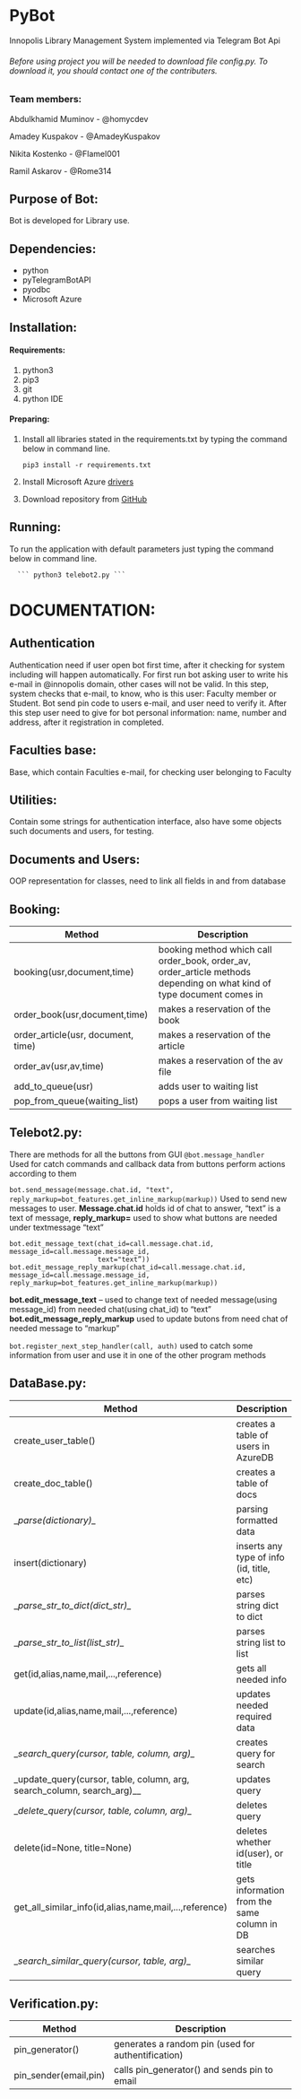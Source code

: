 # PyBot
Innopolis Library Management System implemented via Telegram Bot Api

###### Before using project you will be needed to download file config.py. To download it, you should contact one of the contributers.

### Team members:
Abdulkhamid Muminov - @homycdev

Amadey Kuspakov - @AmadeyKuspakov

Nikita Kostenko - @Flamel001

Ramil Askarov - @Rome314

## Purpose of Bot:
Bot is developed for Library use.

## Dependencies:
* python
* pyTelegramBotAPI
* pyodbc
* Microsoft Azure

## Installation:
#### Requirements:
1. python3
2. pip3
3. git
4. python IDE

#### Preparing:
1.  Install all libraries stated in the requirements.txt by typing the command below in command line.

      ``` pip3 install -r requirements.txt ```

2.  Install Microsoft Azure [drivers](https://www.microsoft.com/en-us/download/details.aspx?id=53339)
3.  Download repository from [GitHub](https://github.com/homycdev/PyBot)

## Running:
To run the application with default parameters just typing the command below in command line.

      ``` python3 telebot2.py ```

# DOCUMENTATION:
## Authentication
Authentication need if user open bot first time, after it checking for system including will happen automatically. For first run bot asking user to write his e-mail in @innopolis domain, other cases will not be valid. In this step, system checks that e-mail, to know, who is this user: Faculty member or Student. Bot send pin code to users e-mail, and user need to verify it. After this step user need to give for bot personal information: name, number and address, after it registration in completed.

## Faculties base:
Base, which contain Faculties e-mail, for checking user belonging to Faculty

## Utilities:
Contain some strings for authentication interface, also have some objects such documents and users, for testing. 

## Documents and Users:
OOP representation for classes, need to link all fields in and from database

## Booking:
Method|Description
------|-----------
 booking(usr,document,time)| booking method which call order_book, order_av, order_article methods depending on what kind of type document comes in
 order_book(usr,document,time)| makes a reservation of the book
 order_article(usr, document, time)| makes a reservation of the article
 order_av(usr,av,time)| makes a reservation of the av file
 add_to_queue(usr)| adds user to waiting list
 pop_from_queue(waiting_list)| pops a user from waiting list


## Telebot2.py:
There are methods for all the buttons from GUI
```@bot.message_handler```  
Used for catch commands and callback data from buttons perform actions according to them

```bot.send_message(message.chat.id, "text", reply_markup=bot_features.get_inline_markup(markup))```
Used to send new messages to user. 
__Message.chat.id__ holds id of chat to answer,
“text” is a text of message, 
__reply_markup=__ used to show what buttons are needed under textmessage “text”

```
bot.edit_message_text(chat_id=call.message.chat.id, message_id=call.message.message_id,
                      text="text”))
bot.edit_message_reply_markup(chat_id=call.message.chat.id, message_id=call.message.message_id,                             reply_markup=bot_features.get_inline_markup(markup))
```
__bot.edit_message_text__ – used to change text of needed message(using message_id) from needed chat(using chat_id)  to “text”
__bot.edit_message_reply_markup__ used to update butons from need chat of needed message to “markup”


```bot.register_next_step_handler(call, auth)```
used to catch some information from user and use it in one of the other program methods


## DataBase.py:
Method|Description
------|-----------
create_user_table()| creates a table of users in AzureDB
create_doc_table()| creates a table of docs
\__parse(dictionary)\__ | parsing formatted data
insert(dictionary)| inserts any type of info (id, title, etc)
\__parse_str_to_dict(dict_str)\__ | parses string dict to dict
\__parse_str_to_list(list_str)\__ | parses string list to list
get(id,alias,name,mail,...,reference)| gets all needed info
update(id,alias,name,mail,...,reference) | updates needed required data
\__search_query(cursor, table, column, arg)\__ | creates query for search
\_update_query(cursor, table, column, arg, search_column, search_arg)\__ | updates query
\__delete_query(cursor, table, column, arg)\__ | deletes query
delete(id=None, title=None) | deletes whether id(user), or title
get_all_similar_info(id,alias,name,mail,...,reference) | gets information from the same column in DB
\__search_similar_query(cursor, table, arg)\__ | searches similar query


## Verification.py:
Method|Description
------|-----------
pin_generator()| generates a random pin (used for authentification)
pin_sender(email,pin) | calls pin_generator() and sends pin to email
